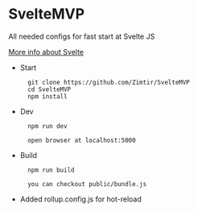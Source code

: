 # SvelteMVP
All needed configs for fast start at Svelte JS

[More info about Svelte](https://svelte.dev/tutorial/basics)

* Start

        git clone https://github.com/Zimtir/SvelteMVP
        cd SvelteMVP
        npm install
        
* Dev

        npm run dev
        
        open browser at localhost:5000

* Build

        npm run build

        you can checkout public/bundle.js 

* Added rollup.config.js for hot-reload
